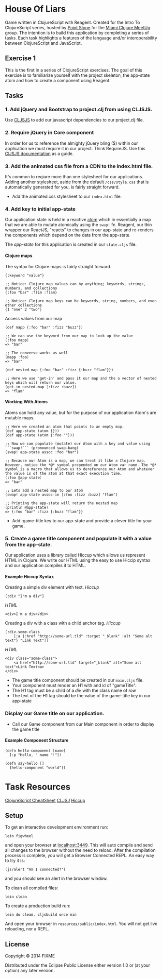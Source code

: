 # House Of Liars

Game written in ClojureScript with Reagent. Created for the Intro To ClojureScript series, hosted by [Point Slope](https://pointslope.com/) for the [Miami Clojure MeetUp](http://www.meetup.com/Miami-Clojure-Meetup/) group.
The intention is to build this application by completing a series of tasks. Each task highlights a features of the language and/or interoperability between ClojureScript and JavaScript.

## Exercise 1

This is the first in a series of ClojureScript exercises. The goal of this exercise is to familiarize yourself with the project skeleton, the app-state atom and how to create a component using Reagent.

## Tasks

### 1. Add jQuery and Bootstrap to project.clj from using CLJSJS.

Use [CLJSJS](http://cljsjs.github.io/) to add our javascript dependencies to our project.clj file.

### 2. Require jQuery in Core component

In order for us to reference the almighty jQuery bling ($) within our application we must require it in our project. Think RequireJS. Use this [ClJSJS documentation](https://github.com/cljsjs/packages/wiki/Using-Packages) as a guide.

### 3. Add the animated css file from a CDN to the index.html file.

It's common to reqiure more than one stylesheet for our applications. Adding another stylesheet, aside from the default ```/css/style.css``` that is automatically generated for you, is fairly straight forward.

* Add the animated.css stylesheet to our ```index.html``` file.

### 4. Add key to initial app-state

Our application state is held in a reactive [atom](http://clojuredocs.org/clojure.core/atom) which in essentially a map that we are able to mutate atomically using the ```swap!``` fn. Reagent, our thin wrapper our ReactJS, "reacts" to changes in our app-state and re-renders the components which depend on the data from the app-state.

The *app-state* for this application is created in our ```state.cljs``` file.

#### Clojure maps

The syntax for Clojure maps is fairly straight forward.
```
{:keyword "value"}

;; Notice: Clojure map values can by anything; keywords, strings, numbers, and collections
{:foo "bar" :flim :flam}

;; Notice: Clojure map keys can be keywords, string, numbers, and even other collections
{1 "one" 2 "two"}
```

Access values from our map
```
(def mapp {:foo "bar" :fizz "buzz"})

;; We can use the keyword from our map to look up the value
(:foo mapp)
=> "bar"

;; The converse works as well
(mapp :foo)
=> "bar"

(def nested-map {:foo "bar" :fizz {:buzz "flam"}})

;; Here we use 'get-in' and pass it our map and the a vector of nested keys which will return our value.
(get-in nested-map [:fizz :buzz])
=> "flam"
```

#### Working With Atoms

Atoms can hold any value, but for the purpose of our application Atom's are mutable maps.

```
;; Here we created an atom that points to an empty map.
(def app-state (atom {}))
(def app-state (atom {:foo ""}))

;; Now we can populate (mutate) our Atom with a key and value using ```swap!``` (pronounced swap-bang)
(swap! app-state assoc :foo "bar")

;; Because our Atom is a map, we can treat it like a Clojure map. However, notice the *@* symbol prepended on our Atom var name. The *@* symbol is a macro that allows us to dereference our Atom and whatever the value is of the atom at that exact execution time.
(:foo @app-state)
=> "bar"

;; Lets add a nested map to our atom
(swap! app-state assoc-in [:foo :fizz :buzz] "flam")

;; Printing the app-state will return the nested map
(println @app-state)
=> {:foo "bar" :fizz {:buzz "flam"}}
```

* Add :game-title key to our app-state and provide a clever title for your game.


### 5. Create a game title component and populate it with a value from the app-state.

Our application uses a library called Hiccup which allows us represent HTML in Clojure. We write our HTML using the easy to use Hiccip syntax and our application compiles it to HTML.

#### Example Hiccup Syntax
Creating a simple div element with text.
*Hiccup*
```
[:div "I'm a div"]
```

*HTML*
```
<div>I'm a div</div>
```

Creating a div with a class with a child anchor tag.
*Hiccup*
```
[:div.some-class
    [:a {:href "http://some-url.tld" :target "_blank" :alt "Some alt text"} "Link Text"]]
```

*HTML*
```
<div class="some-class">
    <a href="http://some-url.tld" target="_blank" alt="Some alt text">Link Text<a>
</div>
```

* The game title component should be created in our ```main.cljs``` file.
* Your component must render an H1 with and id of "gameTitle".
* The H1 tag must be a child of a *div* with the class name of *row*
* The text of the H1 tag should be the value of the game-title key in our app-state

### Display our Game title on our application.

* Call our Game component from our Main component in order to display the game title

#### Example Component Structure

```
(defn hello-component [name]
  [:p "Hello, " name "!"])

(defn say-hello []
  [hello-component "world"])
```

# Task Resources

[ClojureScript CheatSheet](http://cljs.info/cheatsheet/)
[CLJSJ](http://cljsjs.github.io/)
[Hiccup](https://github.com/weavejester/hiccup)


## Setup

To get an interactive development environment run:

    lein figwheel

and open your browser at [localhost:3449](http://localhost:3449/).
This will auto compile and send all changes to the browser without the
need to reload. After the compilation process is complete, you will
get a Browser Connected REPL. An easy way to try it is:

    (js/alert "Am I connected?")

and you should see an alert in the browser window.

To clean all compiled files:

    lein clean

To create a production build run:

    lein do clean, cljsbuild once min

And open your browser in `resources/public/index.html`. You will not
get live reloading, nor a REPL.

## License

Copyright © 2014 FIXME

Distributed under the Eclipse Public License either version 1.0 or (at your option) any later version.
